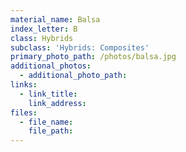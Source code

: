 ```yaml
---
material_name: Balsa
index_letter: B
class: Hybrids
subclass: 'Hybrids: Composites'
primary_photo_path: /photos/balsa.jpg
additional_photos:
  - additional_photo_path:
links:
  - link_title:
    link_address:
files:
  - file_name:
    file_path:
---
```



